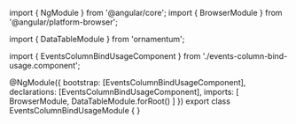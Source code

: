 import { NgModule } from '@angular/core';
import { BrowserModule } from '@angular/platform-browser';
  
import { DataTableModule } from 'ornamentum';
  
import { EventsColumnBindUsageComponent } from './events-column-bind-usage.component';

@NgModule({
 bootstrap: [EventsColumnBindUsageComponent],
 declarations: [EventsColumnBindUsageComponent],
 imports: [
    BrowserModule, 
    DataTableModule.forRoot()
  ]
})
export class EventsColumnBindUsageModule {
}
